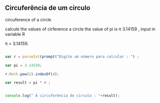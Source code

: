 ## Circuferência de um circulo 

circuference of a circle 

calcule the values of cirference a circle the value of pi is π 3.14159 , input in variable R  

<p> π = 3.14159. </p>


```javascript

var r = parseInt(prompt("Digite um número para calcular : ") ;

var pi = 3.14159;

r.Math.pow(2).indexOf(4);

var result = pi * r ; 


console.log(" A circuferência do circulo : "+result);

```

